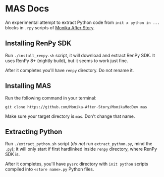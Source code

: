 # MAS Docs

An experimental attempt to extract Python code from `init x python in ...` blocks
in `.rpy` scripts of [Monika After Story](https://github.com/Monika-After-Story/MonikaModDev).

## Installing RenPy SDK

Run `./install_renpy.sh` script, it will download and extract RenPy SDK. It uses
RenPy 8+ (nightly build), but it seems to work just fine.

After it completes you'll have `renpy` directory. Do not rename it.

## Installing MAS

Run the following command in your terminal:
```shell
git clone https://github.com/Monika-After-Story/MonikaModDev mas
```

Make sure your target directory is `mas`. Don't change that name.

## Extracting Python

Run `./extract_python.sh` script (*do not* run `extract_python.py`, mind the `.py`);
it will only start if first hardlinked inside `renpy` directory, where RenPy SDK is.

After it completes, you'll have `pysrc` directory with `init python` scripts compiled
into `<store name>.py` Python files.

